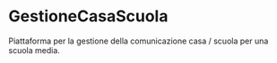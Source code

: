 # GestioneCasaScuola
Piattaforma per la gestione della comunicazione casa / scuola per una scuola media.
